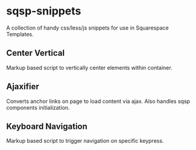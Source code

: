 sqsp-snippets
=============
A collection of handy css/less/js snippets for use in Squarespace Templates. 

Center Vertical 
---------------
Markup based script to vertically center elements within container. 


Ajaxifier
---------
Converts anchor links on page to load content via ajax. Also handles sqsp components initialization.


Keyboard Navigation
-------------------
Markup based script to trigger navigation on specific keypress.